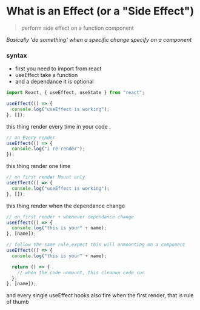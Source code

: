 # What is an Effect (or a "Side Effect")

> perform side effect on a function component

_Basically 'do something' when a specific change specify on a component_

### syntax

- first you need to import from react
- useEffect take a function
- and a dependance it is optional

```jsx
import React, { useEffect, useState } from "react";

useEffect(() => {
  console.log("useEffect is working");
}, []);
```

this thing render every time in your code .

```jsx
// on Every render
useEffect(() => {
  console.log("i re-render");
});
```

this thing render one time

```jsx
// on first render Mount only
useEffect(() => {
  console.log("useEffect is working");
}, []);
```

this thing render when the dependance change

```jsx
// on first render + whenever dependance change
useEffect(() => {
  console.log("this is your" + name);
}, [name]);
```

```jsx
// follow the same rule,expect this will unmounting on a component
useEffect(() => {
  console.log("this is your" + name);

  return () => {
    // when the code unmount, this cleanup code run
  };
}, [name]);
```

and every single useEffect hooks also fire when the first render, that is rule of thumb
